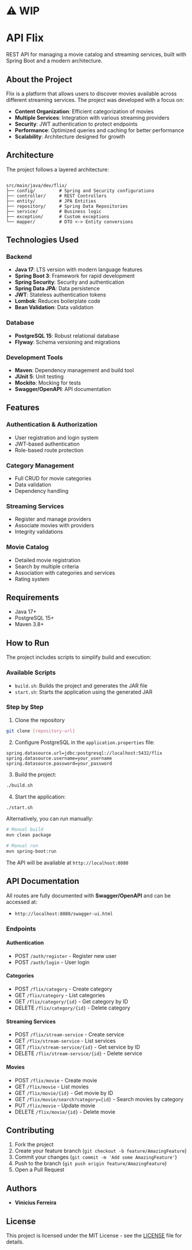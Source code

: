 # ⚠️ WIP
# API Flix

REST API for managing a movie catalog and streaming services, built with Spring Boot and a modern architecture.

## About the Project

Flix is a platform that allows users to discover movies available across different streaming services. The project was developed with a focus on:

- **Content Organization**: Efficient categorization of movies
- **Multiple Services**: Integration with various streaming providers
- **Security**: JWT authentication to protect endpoints
- **Performance**: Optimized queries and caching for better performance
- **Scalability**: Architecture designed for growth

## Architecture

The project follows a layered architecture:

```

src/main/java/dev/flix/
├── config/         # Spring and Security configurations
├── controller/     # REST Controllers
├── entity/         # JPA Entities
├── repository/     # Spring Data Repositories
├── service/        # Business logic
├── exception/      # Custom exceptions
└── mapper/         # DTO <-> Entity conversions

````

## Technologies Used

### Backend
- **Java 17**: LTS version with modern language features
- **Spring Boot 3**: Framework for rapid development
- **Spring Security**: Security and authentication
- **Spring Data JPA**: Data persistence
- **JWT**: Stateless authentication tokens
- **Lombok**: Reduces boilerplate code
- **Bean Validation**: Data validation

### Database
- **PostgreSQL 15**: Robust relational database
- **Flyway**: Schema versioning and migrations

### Development Tools
- **Maven**: Dependency management and build tool
- **JUnit 5**: Unit testing
- **Mockito**: Mocking for tests
- **Swagger/OpenAPI**: API documentation

## Features

### Authentication & Authorization
- User registration and login system
- JWT-based authentication
- Role-based route protection

### Category Management
- Full CRUD for movie categories
- Data validation
- Dependency handling

### Streaming Services
- Register and manage providers
- Associate movies with providers
- Integrity validations

### Movie Catalog
- Detailed movie registration
- Search by multiple criteria
- Association with categories and services
- Rating system

## Requirements

- Java 17+
- PostgreSQL 15+
- Maven 3.8+

## How to Run

The project includes scripts to simplify build and execution:

### Available Scripts

- `build.sh`: Builds the project and generates the JAR file
- `start.sh`: Starts the application using the generated JAR

### Step by Step

1. Clone the repository
```bash
git clone [repository-url]
````

2. Configure PostgreSQL in the `application.properties` file:

```properties
spring.datasource.url=jdbc:postgresql://localhost:5432/flix
spring.datasource.username=your_username
spring.datasource.password=your_password
```

3. Build the project:

```bash
./build.sh
```

4. Start the application:

```bash
./start.sh
```

Alternatively, you can run manually:

```bash
# Manual build
mvn clean package

# Manual run
mvn spring-boot:run
```

The API will be available at `http://localhost:8080`

## API Documentation

All routes are fully documented with **Swagger/OpenAPI** and can be accessed at:

- `http://localhost:8080/swagger-ui.html`

### Endpoints

#### Authentication

* POST `/auth/register` - Register new user
* POST `/auth/login` - User login

#### Categories

* POST `/flix/category` - Create category
* GET `/flix/category` - List categories
* GET `/flix/category/{id}` - Get category by ID
* DELETE `/flix/category/{id}` - Delete category

#### Streaming Services

* POST `/flix/stream-service` - Create service
* GET `/flix/stream-service` - List services
* GET `/flix/stream-service/{id}` - Get service by ID
* DELETE `/flix/stream-service/{id}` - Delete service

#### Movies

* POST `/flix/movie` - Create movie
* GET `/flix/movie` - List movies
* GET `/flix/movie/{id}` - Get movie by ID
* GET `/flix/movie/search?category={id}` - Search movies by category
* PUT `/flix/movie` - Update movie
* DELETE `/flix/movie/{id}` - Delete movie

## Contributing

1. Fork the project
2. Create your feature branch (`git checkout -b feature/AmazingFeature`)
3. Commit your changes (`git commit -m 'Add some AmazingFeature'`)
4. Push to the branch (`git push origin feature/AmazingFeature`)
5. Open a Pull Request

## Authors

* **Vinicius Ferreira**

## License

This project is licensed under the MIT License - see the [LICENSE](LICENSE) file for details.
